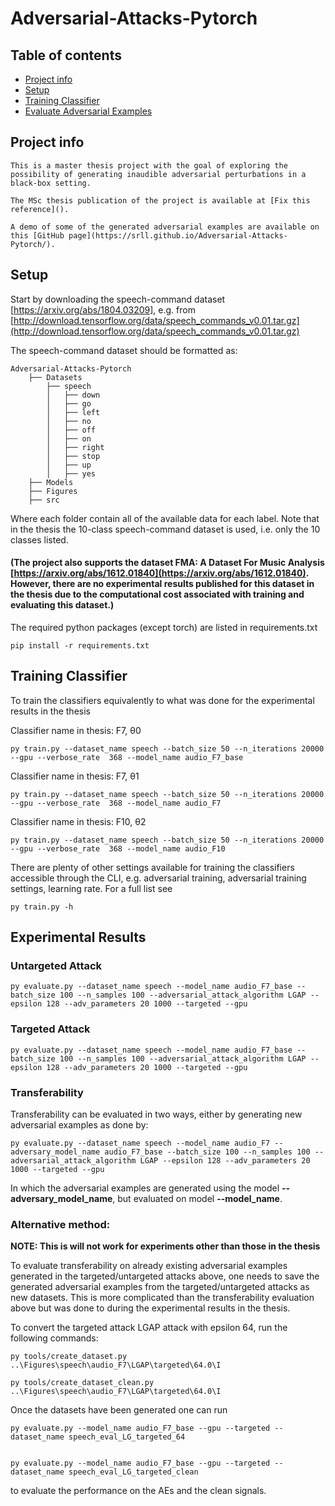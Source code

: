 
# Adversarial-Attacks-Pytorch

## Table of contents
* [Project info](#general-info)
* [Setup](#setup)
* [Training Classifier](#setup)
* [Evaluate Adversarial Examples](#setup)

## Project info
    This is a master thesis project with the goal of exploring the possibility of generating inaudible adversarial perturbations in a black-box setting.
    
    The MSc thesis publication of the project is available at [Fix this reference]().

    A demo of some of the generated adversarial examples are available on this [GitHub page](https://srll.github.io/Adversarial-Attacks-Pytorch/).
    
	
## Setup
Start by downloading the speech-command dataset [https://arxiv.org/abs/1804.03209], e.g. from [http://download.tensorflow.org/data/speech_commands_v0.01.tar.gz](http://download.tensorflow.org/data/speech_commands_v0.01.tar.gz)

The speech-command dataset should be formatted as:

 
    Adversarial-Attacks-Pytorch
        ├── Datasets
            ├── speech
            │   ├── down
            │   ├── go
            │   ├── left
            │   ├── no
            │   ├── off
            │   ├── on
            │   ├── right
            │   ├── stop
            │   ├── up
            │   ├── yes
        ├── Models
        ├── Figures
        ├── src
        
Where each folder contain all of the available data for each label.
Note that in the thesis the 10-class speech-command dataset is used, i.e. only the 10 classes listed.

#### (The project also supports the dataset FMA: A Dataset For Music Analysis [https://arxiv.org/abs/1612.01840](https://arxiv.org/abs/1612.01840). However, there are no experimental results published for this dataset in the thesis due to the computational cost associated with training and evaluating this dataset.)

The required python packages (except torch) are listed in requirements.txt
    
    pip install -r requirements.txt
        
## Training Classifier
To train the classifiers equivalently to what was done for the experimental results in the thesis

    
Classifier name in thesis: F7,  θ0
    
    py train.py --dataset_name speech --batch_size 50 --n_iterations 20000 --gpu --verbose_rate  368 --model_name audio_F7_base

Classifier name in thesis: F7, θ1

    py train.py --dataset_name speech --batch_size 50 --n_iterations 20000 --gpu --verbose_rate  368 --model_name audio_F7

Classifier name in thesis: F10, θ2

    py train.py --dataset_name speech --batch_size 50 --n_iterations 20000 --gpu --verbose_rate  368 --model_name audio_F10

There are plenty of other settings available for training the classifiers accessible through the CLI, e.g. adversarial training, adversarial training settings, learning rate. For a full list see

    py train.py -h

## Experimental Results

### **Untargeted Attack**
    py evaluate.py --dataset_name speech --model_name audio_F7_base --batch_size 100 --n_samples 100 --adversarial_attack_algorithm LGAP --epsilon 128 --adv_parameters 20 1000 --targeted --gpu

### **Targeted Attack**
    py evaluate.py --dataset_name speech --model_name audio_F7_base --batch_size 100 --n_samples 100 --adversarial_attack_algorithm LGAP --epsilon 128 --adv_parameters 20 1000 --targeted --gpu


### **Transferability**
Transferability can be evaluated in two ways, either by generating new adversarial examples as done by:

    py evaluate.py --dataset_name speech --model_name audio_F7 --adversary_model_name audio_F7_base --batch_size 100 --n_samples 100 --adversarial_attack_algorithm LGAP --epsilon 128 --adv_parameters 20 1000 --targeted --gpu

In which the adversarial examples are generated using the model **--adversary_model_name**, but evaluated on model **--model_name**.


### Alternative method:
**NOTE: This is will not work for experiments other than those in the thesis**

To evaluate transferability on already existing adversarial examples generated in the targeted/untargeted attacks above, one needs to save the generated adversarial examples from the targeted/untargeted attacks as new datasets. This is more complicated than the transferability evaluation above but was done to during the experimental results in the thesis.

To convert the targeted attack LGAP attack with epsilon 64, run the following commands:
    
    py tools/create_dataset.py ..\Figures\speech\audio_F7\LGAP\targeted\64.0\I

    py tools/create_dataset_clean.py ..\Figures\speech\audio_F7\LGAP\targeted\64.0\I


Once the datasets have been generated one can run


    py evaluate.py --model_name audio_F7_base --gpu --targeted --dataset_name speech_eval_LG_targeted_64

    
    py evaluate.py --model_name audio_F7_base --gpu --targeted --dataset_name speech_eval_LG_targeted_clean

to evaluate the performance on the AEs and the clean signals.
